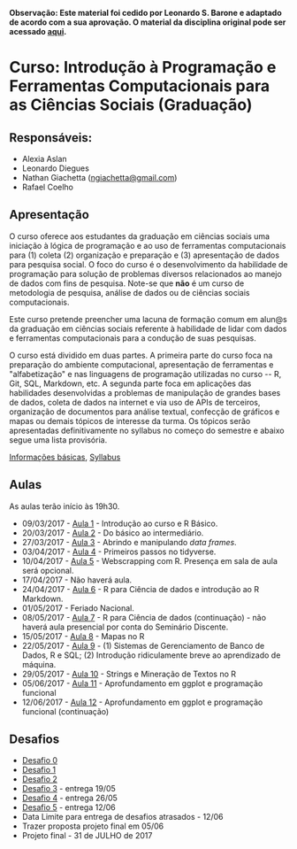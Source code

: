 **Observação: Este material foi cedido por Leonardo S. Barone e adaptado de acordo com a sua aprovação. O material da disciplina original pode ser acessado [aqui](https://github.com/leobarone/FLS6397).**

#  Curso: Introdução à Programação e Ferramentas Computacionais para as Ciências Sociais (Graduação)

## Responsáveis: 

* Alexia Aslan
* Leonardo Diegues
* Nathan Giachetta (ngiachetta@gmail.com)
* Rafael Coelho

## Apresentação

O curso oferece aos estudantes da graduação em ciências sociais uma iniciação à lógica de programação e ao uso de ferramentas computacionais para (1) coleta (2) organização e preparação e (3) apresentação de dados para pesquisa social. O foco do curso é o desenvolvimento da habilidade de programação para solução de problemas diversos relacionados ao manejo de dados com fins de pesquisa. Note-se que **não** é um curso de metodologia de pesquisa, análise de dados ou de ciências sociais computacionais.

Este curso pretende preencher uma lacuna de formação comum em alun@s da graduação em ciências sociais referente à habilidade de lidar com dados e ferramentas computacionais para a condução de suas pesquisas.

O curso está dividido em duas partes. A primeira parte do curso foca na preparação do ambiente computacional, apresentação de ferramentas e "alfabetização" e nas linguagens de programação utilizadas no curso -- R, Git, SQL, Markdown, etc. A segunda parte foca em aplicações das habilidades desenvolvidas a problemas de manipulação de grandes bases de dados, coleta de dados na internet e via uso de APIs de terceiros, organização de documentos para análise textual, confecção de gráficos e mapas ou demais tópicos de interesse da turma. Os tópicos serão apresentadas definitivamente no syllabus no começo do semestre e abaixo segue uma lista provisória.

[Informações básicas](https://github.com/leobarone/FLS6397/blob/master/info_basica.md), [Syllabus](https://github.com/leobarone/FLS6397/blob/master/syllabus.md)
## Aulas

As aulas terão início às 19h30.

- 09/03/2017 - [Aula 1](https://github.com/leobarone/FLS6397/blob/master/classes/class1.md) - Introdução ao curso e R Básico.
- 20/03/2017 - [Aula 2](https://github.com/leobarone/FLS6397/blob/master/classes/class2.md) - Do básico ao intermediário.
- 27/03/2017 - [Aula 3](https://github.com/leobarone/FLS6397/blob/master/classes/class3.md) - Abrindo e manipulando _data frames_.
- 03/04/2017 - [Aula 4](https://github.com/leobarone/FLS6397/blob/master/classes/class4.md) - Primeiros passos no tidyverse.
- 10/04/2017 - [Aula 5](https://github.com/leobarone/FLS6397/blob/master/classes/class5.md) - Webscrapping com R. Presença em sala de aula será opcional.
- 17/04/2017 - Não haverá aula.
- 24/04/2017 - [Aula 6](https://github.com/leobarone/FLS6397/blob/master/classes/class6.md) - R para Ciência de dados e introdução ao R Markdown.
- 01/05/2017 - Feriado Nacional.
- 08/05/2017 - [Aula 7](https://github.com/leobarone/FLS6397/blob/master/classes/class7.md) - R para Ciência de dados (continuação) - não haverá aula presencial por conta do Seminário Discente.
- 15/05/2017 - [Aula 8](https://github.com/leobarone/FLS6397/blob/master/classes/class8.md) - Mapas no R 
- 22/05/2017 - [Aula 9](https://github.com/leobarone/FLS6397/blob/master/classes/class9.md) - (1) Sistemas de Gerenciamento de Banco de Dados, R e SQL; (2) Introdução ridiculamente breve ao aprendizado de máquina.
- 29/05/2017 - [Aula 10](https://github.com/leobarone/FLS6397/blob/master/classes/class10.md) - Strings e Mineração de Textos no R
- 05/06/2017 - [Aula 11](https://github.com/leobarone/FLS6397/blob/master/classes/class11.md) - Aprofundamento em ggplot e programação funcional
- 12/06/2017 - [Aula 12](https://github.com/leobarone/FLS6397/blob/master/classes/class12.md) - Aprofundamento em ggplot e programação funcional (continuação)


## Desafios

- [Desafio 0](https://github.com/leobarone/FLS6397/blob/master/activities/datachallange0.md)
- [Desafio 1](https://github.com/leobarone/FLS6397/blob/master/activities/datachallange1.md)
- [Desafio 2](https://github.com/leobarone/FLS6397/blob/master/activities/datachallange2.md)
- [Desafio 3](https://github.com/leobarone/FLS6397/blob/master/activities/datachallange3.md) - entrega 19/05
- [Desafio 4](https://github.com/leobarone/FLS6397/blob/master/activities/datachallange4.md) - entrega 26/05
- [Desafio 5](https://github.com/leobarone/FLS6397/blob/master/activities/datachallange5.md) - entrega 12/06
- Data Limite para entrega de desafios atrasados - 12/06
- Trazer proposta projeto final em 05/06
- Projeto final - 31 de JULHO de 2017 
